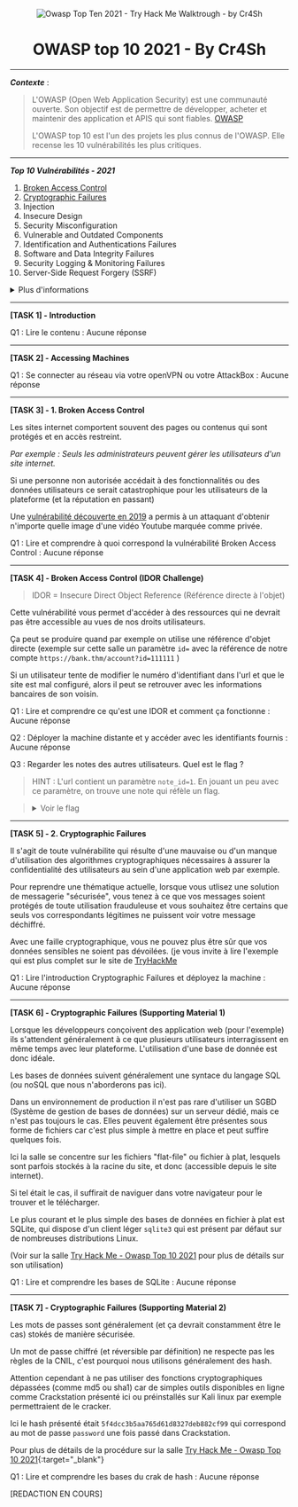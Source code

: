 <p align="center"><img src="https://imgur.com/sP6d0iZ" alt="Owasp Top Ten 2021 - Try Hack Me Walktrough - by Cr4Sh"></p>

<h1 align="center">OWASP top 10 2021 - By Cr4Sh</h1>

****

***Contexte*** :

  > L'OWASP (Open Web Application Security) est une communauté ouverte. Son objectif est de permettre de développer, acheter et maintenir des application et APIS qui sont fiables. [OWASP](https://owasp.org/Top10/A00-about-owasp/)
  >
  > L'OWASP top 10 est l'un des projets les plus connus de l'OWASP. Elle recense les 10 vulnérabilités les plus critiques.

****

***Top 10 Vulnérabilités - 2021***

1. [Broken Access Control](#broken)
2. [Cryptographic Failures](#crypto)
3. Injection
4. Insecure Design
5. Security Misconfiguration
6. Vulnerable and Outdated Components
7. Identification and Authentications Failures
8. Software and Data Integrity Failures
9. Security Logging & Monitoring Failures
10. Server-Side Request Forgery (SSRF)

<details>
  <summary>Plus d'informations</summary>

  > L'objectif, dans ce walktrough est de vous guider et vous montrer une manière de faire. Vous aurez souvent plusieurs possibilités pour arriver au même résultat. 
  > 
  > Nous allons nous concentrer ici sur les tâches en lien avec les vulnérabilités, je passe volontairement les 2 premières taches liées à la présentation de la salle et à l'utilisation de la connexion OpeVPN et de l'AttackBox
  >
  > ***Notes:*** *Les titres des vulnérabilités est volontairement écrits en anglais afin de pouvoir être au plus proche des dénominations de l'OWASP et ne pas risquer une déformation lors de la traduction*

</details>

****

**[TASK 1] - Introduction**

Q1 : Lire le contenu : Aucune réponse

---

**[TASK 2] - Accessing Machines**

Q1 : Se connecter au réseau via votre openVPN ou votre AttackBox : Aucune réponse

---
<a name="broken"></a>
**[TASK 3] - 1. Broken Access Control**

Les sites internet comportent souvent des pages ou contenus qui sont protégés et en accès restreint.

*Par exemple : Seuls les administrateurs peuvent gérer les utilisateurs d'un site internet.*

Si une personne non autorisée accédait à des fonctionnalités ou des données utilisateurs ce serait catastrophique pour les utilisateurs de la plateforme (et la réputation en passant)

Une [vulnérabilité découverte en 2019](https://bugs.xdavidhu.me/google/2021/01/11/stealing-your-private-videos-one-frame-at-a-time/) a permis à un attaquant d'obtenir n'importe quelle image d'une vidéo Youtube marquée comme privée.

Q1 : Lire et comprendre à quoi correspond la vulnérabilité Broken Access Control : Aucune réponse

---

**[TASK 4] - Broken Access Control (IDOR Challenge)**

> IDOR = Insecure Direct Object Reference (Référence directe à l'objet)

Cette vulnérabilité vous permet d'accéder à des ressources qui ne devrait pas être accessible au vues de nos droits utilisateurs. 

Ça peut se produire quand par exemple on utilise une référence d'objet directe (exemple sur cette salle  un paramètre ``id=`` avec la référence de notre compte ``https://bank.thm/account?id=111111`` )

Si un utilisateur tente de modifier le numéro d'identifiant dans l'url et que le site est mal configuré, alors il peut se retrouver avec les informations bancaires de son voisin.

Q1 : Lire et comprendre ce qu'est une IDOR et comment ça fonctionne : Aucune réponse

Q2 : Déployer la machine distante et y accéder avec les identifiants fournis : Aucune réponse

Q3 : Regarder les notes des autres utilisateurs. Quel est le flag ?

> HINT : L'url contient un paramètre ``note_id=1``. En jouant un peu avec ce paramètre, on trouve une note qui réfèle un flag.

> <details>
>  <summary>Voir le flag</summary>
> 
> ![TryHackMe IDOR](/assets/img/owasp10-IDOR-flag.png)
> > Flag : flag{fivefourthree}
>
> </details>

---
<a name="crypto"></a>
**[TASK 5] - 2. Cryptographic Failures**

Il s'agit de toute vulnérabilite qui résulte d'une mauvaise ou d'un manque d'utilisation des algorithmes cryptographiques nécessaires à assurer la confidentialité des utilisateurs au sein d'une application web par exemple.


Pour reprendre une thématique actuelle, lorsque vous utlisez une solution de messagerie "sécurisée", vous tenez à ce que vos messages soient protégés de toute utilisation frauduleuse et vous souhaitez être certains que seuls vos correspondants légitimes ne puissent voir votre message déchiffré. 

Avec une faille cryptographique, vous ne pouvez plus être sûr que vos données sensibles ne soient pas dévoilées. (je vous invite à lire l'exemple qui est plus complet sur le site de [TryHackMe](https://tryhackme.com/signup?referrer=63efffa0f0738c004b13a210 "Apprenez la cybersécurité avec Try Hack Me")

Q1 : Lire l'introduction Cryptographic Failures et déployez la machine : Aucune réponse

---

**[TASK 6] - Cryptographic Failures (Supporting Material 1)**

Lorsque les développeurs conçoivent des application web (pour l'exemple) ils s'attendent généralement à ce que plusieurs utilisateurs interragissent en même temps avec leur plateforme. L'utilisation d'une base de donnée est donc idéale. 

Les bases de données suivent généralement une syntace du langage SQL (ou noSQL que nous n'aborderons pas ici).

Dans un environnement de production il n'est pas rare d'utiliser un SGBD (Système de gestion de bases de données) sur un serveur dédié, mais ce n'est pas toujours le cas. Elles peuvent également être présentes sous forme de fichiers car c'est plus simple à mettre en place et peut suffire quelques fois.

Ici la salle se concentre sur les fichiers "flat-file" ou fichier à plat, lesquels sont parfois stockés à la racine du site, et donc (accessible depuis le site internet).

Si tel était le cas, il suffirait de naviguer dans votre navigateur pour le trouver et le télécharger. 

Le plus courant et le plus simple des bases de données en fichier à plat est SQLite, qui dispose d'un client léger ``sqlite3`` qui est présent par défaut sur de nombreuses distributions Linux.

(Voir sur la salle [Try Hack Me - Owasp Top 10 2021](https://tryhackme.com/room/owasptop102021) pour plus de détails sur son utilisation)

Q1 : Lire et comprendre les bases de SQLite : Aucune réponse

---

**[TASK 7] - Cryptographic Failures (Supporting Material 2)**

Les mots de passes sont généralement (et ça devrait constamment être le cas) stokés de manière sécurisée.

Un mot de passe chiffré (et réversible par définition) ne respecte pas les règles de la CNIL, c'est pourquoi nous utilisons généralement des hash.

Attention cependant à ne pas utiliser des fonctions cryptographiques dépassées (comme md5 ou sha1) car de simples outils disponibles en ligne comme Crackstation présenté ici ou préinstallés sur Kali linux par exemple permettraient de le cracker.

Ici le hash présenté était ``5f4dcc3b5aa765d61d8327deb882cf99`` qui correspond au mot de passe ``password`` une fois passé dans Crackstation.

Pour plus de détails de la procédure sur la salle [Try Hack Me - Owasp Top 10 2021](https://tryhackme.com/room/owasptop102021/){:target="_blank"} 

Q1 : Lire et comprendre les bases du crak de hash : Aucune réponse

[REDACTION EN COURS]
